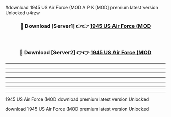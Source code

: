 #download 1945 US Air Force (MOD A P K [MOD] premium latest version Unlocked u4rzw 



<div align="center">
<h3>🔴 Download [Server1] 👉👉 <a href="https://apkdownload3.web.app/">1945 US Air Force (MOD</a></h3><br>

<h3>🔴 Download [Server2] 👉👉 <a href="https://apkdownload3.web.app/">1945 US Air Force (MOD</a></h3>
</div>





----------------------------------------------------------

----------------------------------------------------------

----------------------------------------------------------

----------------------------------------------------------

----------------------------------------------------------

----------------------------------------------------------

----------------------------------------------------------

1945 US Air Force (MOD download premium latest version Unlocked

download 1945 US Air Force (MOD premium latest version Unlocked
